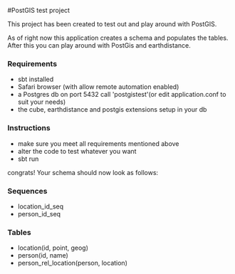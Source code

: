 #PostGIS test project

This project has been created to test out and play around with PostGIS.

As of right now this application creates a schema and populates the tables. After this you can play around with PostGis and earthdistance.

### Requirements
- sbt installed
- Safari browser (with allow remote automation enabled)
- a Postgres db on port 5432 call 'postgistest'(or edit application.conf to suit your needs)
- the cube, earthdistance and postgis extensions setup in your db

### Instructions
- make sure you meet all requirements mentioned above
- alter the code to test whatever you want
- sbt run

congrats! Your schema should now look as follows:

### Sequences
- location_id_seq
- person_id_seq

### Tables
 - location(id, point, geog)
 - person(id, name)
 - person_rel_location(person, location)